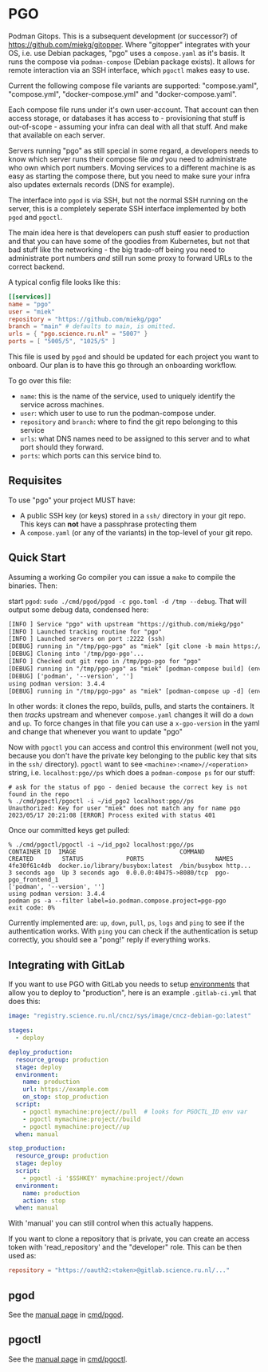 # PGO

Podman Gitops. This is a subsequent development (or successor?) of
<https://github.com/miekg/gitopper>. Where "gitopper" integrates with your OS, i.e. use Debian
packages, "pgo" uses a `compose.yaml` as it's basis. It runs the compose via `podman-compose`
(Debian package exists). It allows for remote interaction via an SSH interface, which `pgoctl` makes
easy to use.

Current the following compose file variants are supported: "compose.yaml", "compose.yml",
"docker-compose.yml" and "docker-compose.yaml".

Each compose file runs under it's own user-account. That account can then access storage, or
databases it has access to - provisioning that stuff is out-of-scope - assuming your infra can deal
with all that stuff. And make that available on each server.

Servers running "pgo" as still special in some regard, a developers needs to know which server runs
their compose file *and* you need to administrate who own which port numbers. Moving services to a
different machine is as easy as starting the compose there, but you need to make sure your infra
also updates externals records (DNS for example).

The interface into `pgod` is via SSH, but not the normal SSH running on the server, this is a
completely seperate SSH interface implemented by both `pgod` and `pgoctl`.

The main idea here is that developers can push stuff easier to production and that you can have some
of the goodies from Kubernetes, but not that bad stuff like the networking - the big trade-off being
you need to administrate port numbers *and* still run some proxy to forward URLs to the correct
backend.

A typical config file looks like this:

``` toml
[[services]]
name = "pgo"
user = "miek"
repository = "https://github.com/miekg/pgo"
branch = "main" # defaults to main, is omitted.
urls = { "pgo.science.ru.nl" = "5007" }
ports = [ "5005/5", "1025/5" ]
```

This file is used by `pgod` and should be updated for each project you want to onboard. Our plan is
to have this go through an onboarding workflow.

To go over this file:

- `name`: this is the name of the service, used to uniquely identify the service across machines.
- `user`: which user to use to run the podman-compose under.
- `repository` and `branch`: where to find the git repo belonging to this service
- `urls`: what DNS names need to be assigned to this server and to what port should they forward.
- `ports`: which ports can this service bind to.

## Requisites

To use "pgo" your project MUST have:

- A public SSH key (or keys) stored in a `ssh/` directory in your git repo. This keys can **not** have a
  passphrase protecting them
- A `compose.yaml` (or any of the variants) in the top-level of your git repo.

## Quick Start

Assuming a working Go compiler you can issue a `make` to compile the binaries. Then:

start `pgod`: `sudo ./cmd/pgod/pgod -c pgo.toml -d /tmp --debug`. That will output some debug
data, condensed here:

~~~ txt
[INFO ] Service "pgo" with upstream "https://github.com/miekg/pgo"
[INFO ] Launched tracking routine for "pgo"
[INFO ] Launched servers on port :2222 (ssh)
[DEBUG] running in "/tmp/pgo-pgo" as "miek" [git clone -b main https://github.com/miekg/pgo /tmp/pgo-3809413984]
[DEBUG] Cloning into '/tmp/pgo-pgo'...
[INFO ] Checked out git repo in /tmp/pgo-pgo for "pgo"
[DEBUG] running in "/tmp/pgo-pgo" as "miek" [podman-compose build] (env: [HOME=/home/miek PATH=/usr/sbin:/usr/bin:/sbin:/bin])
[DEBUG] ['podman', '--version', '']
using podman version: 3.4.4
[DEBUG] running in "/tmp/pgo-pgo" as "miek" [podman-compose up -d] (env: [HOME=/home/miek PATH=/usr/sbin:/usr/bin:/sbin:/bin])
~~~

In other words: it clones the repo, builds, pulls, and starts the containers. It then *tracks*
upstream and whenever `compose.yaml` changes it will do a `down` and `up`. To force changes
in that file you can use a `x-gpo-version` in the yaml and change that whenever you want to update
"pgo"

Now with `pgoctl` you can access and control this environment (well not you, because you don't have
the private key belonging to the public key that sits in the `ssh/` directory). `pgoctl` want to
see `<machine>:<name>//<operation>` string, i.e. `localhost:pgo//ps` which does a `podman-compose
ps` for our stuff:

~~~
# ask for the status of pgo - denied because the correct key is not found in the repo
% ./cmd/pgoctl/pgoctl -i ~/id_pgo2 localhost:pgo//ps
Unauthorized: Key for user "miek" does not match any for name pgo
2023/05/17 20:21:08 [ERROR] Process exited with status 401
~~~

Once our committed keys get pulled:
~~~
% ./cmd/pgoctl/pgoctl -i ~/id_pgo2 localhost:pgo//ps
CONTAINER ID  IMAGE                             COMMAND               CREATED        STATUS            PORTS                    NAMES
4fe30f61c4db  docker.io/library/busybox:latest  /bin/busybox http...  3 seconds ago  Up 3 seconds ago  0.0.0.0:40475->8080/tcp  pgo-pgo_frontend_1
['podman', '--version', '']
using podman version: 3.4.4
podman ps -a --filter label=io.podman.compose.project=pgo-pgo
exit code: 0%
~~~

Currently implemented are: `up`, `down`, `pull`, `ps`, `logs` and `ping` to see if the
authentication works. With `ping` you can check if the authentication is setup correctly, you should
see a "pong!" reply if everything works.

## Integrating with GitLab

If you want to use PGO with GitLab you needs to setup
[environments](https://docs.gitlab.com/ee/ci/environments/) that allow you to deploy to
"production", here is an example `.gitlab-ci.yml` that does this:

~~~ yaml
image: "registry.science.ru.nl/cncz/sys/image/cncz-debian-go:latest"

stages:
  - deploy

deploy_production:
  resource_group: production
  stage: deploy
  environment:
    name: production
    url: https://example.com
    on_stop: stop_production
  script:
    - pgoctl mymachine:project//pull  # looks for PGOCTL_ID env var
    - pgoctl mymachine:project//build
    - pgoctl mymachine:project//up
  when: manual

stop_production:
  resource_group: production
  stage: deploy
  script:
    - pgoctl -i '$SSHKEY' mymachine:project//down
  environment:
    name: production
    action: stop
  when: manual
~~~

With 'manual' you can still control when this actually happens.

If you want to clone a repository that is private, you can create an access token with
'read_repository' and the "developer" role. This can be then used as:

~~~ toml
repository = "https://oauth2:<token>@gitlab.science.ru.nl/..."
~~~

## pgod

See the [manual page](./cmd/pgod/pgod.8.md) in [cmd/pgod](./cmd/pgod/).

## pgoctl

See the [manual page](./cmd/pgoctl/pgoctl.1.md) in [cmd/pgoctl](./cmd/pgoctl).
